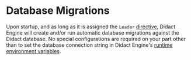 # Database Migrations

Upon startup, and as long as it is assigned the `Leader` [directive](/core-concepts/didact-engine/directives), Didact Engine will create and/or run automatic database migrations against the Didact database. No special configurations are required on your part other than to set the database connection string in Didact Engine's [runtime environment variables](/core-concepts/didact-engine/environment-variables).